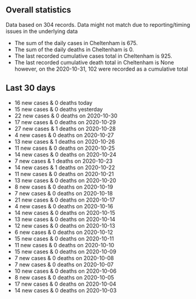 <!-- summary_marker starts -->
## Overall statistics

 Data based on 304 records. Data might not match due to reporting/timing issues in the underlying data

- The sum of the daily cases in Cheltenham is 675.
- The sum of the daily deaths in Cheltenham is 0.
- The last recorded cumulative cases total in Cheltenham is 925.
- The last recorded cumulative death total in Cheltenham is None however, on the 2020-10-31, 102 were recorded as a cumulative total

## Last 30 days

- 16 new cases & 0 deaths today
- 15 new cases & 0 deaths yesterday
- 22 new cases & 0 deaths on 2020-10-30
- 17 new cases & 0 deaths on 2020-10-29
- 27 new cases & 1 deaths on 2020-10-28
- 4 new cases & 0 deaths on 2020-10-27
- 13 new cases & 1 deaths on 2020-10-26
- 11 new cases & 0 deaths on 2020-10-25
- 14 new cases & 0 deaths on 2020-10-24
- 7 new cases & 1 deaths on 2020-10-23
- 14 new cases & 1 deaths on 2020-10-22
- 11 new cases & 0 deaths on 2020-10-21
- 13 new cases & 0 deaths on 2020-10-20
- 8 new cases & 0 deaths on 2020-10-19
- 7 new cases & 0 deaths on 2020-10-18
- 21 new cases & 0 deaths on 2020-10-17
- 4 new cases & 0 deaths on 2020-10-16
- 14 new cases & 0 deaths on 2020-10-15
- 13 new cases & 0 deaths on 2020-10-14
- 12 new cases & 0 deaths on 2020-10-13
- 6 new cases & 0 deaths on 2020-10-12
- 15 new cases & 0 deaths on 2020-10-11
- 11 new cases & 0 deaths on 2020-10-10
- 15 new cases & 0 deaths on 2020-10-09
- 7 new cases & 0 deaths on 2020-10-08
- 7 new cases & 0 deaths on 2020-10-07
- 10 new cases & 0 deaths on 2020-10-06
- 8 new cases & 0 deaths on 2020-10-05
- 17 new cases & 0 deaths on 2020-10-04
- 14 new cases & 0 deaths on 2020-10-03

<!-- summary_marker ends -->
